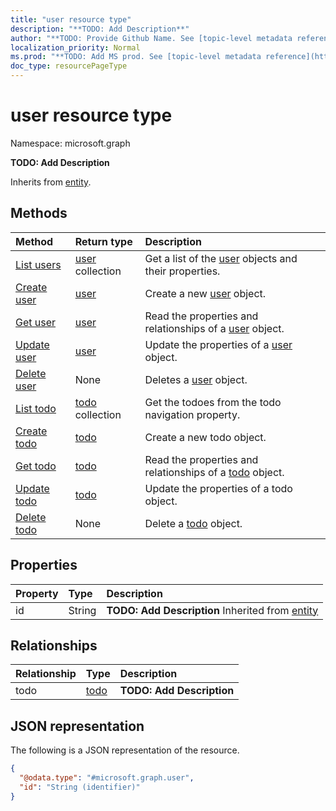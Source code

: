 ```yaml
---
title: "user resource type"
description: "**TODO: Add Description**"
author: "**TODO: Provide Github Name. See [topic-level metadata reference](https://msgo.azurewebsites.net/add/document/guidelines/metadata.html#topic-level-metadata)**"
localization_priority: Normal
ms.prod: "**TODO: Add MS prod. See [topic-level metadata reference](https://msgo.azurewebsites.net/add/document/guidelines/metadata.html#topic-level-metadata)**"
doc_type: resourcePageType
---
```


# user resource type

Namespace: microsoft.graph

**TODO: Add Description**


Inherits from [entity](../resources/entity.md).

## Methods
|Method|Return type|Description|
|:---|:---|:---|
|[List users](../api/user-list.md)|[user](../resources/user.md) collection|Get a list of the [user](../resources/user.md) objects and their properties.|
|[Create user](../api/user-create.md)|[user](../resources/user.md)|Create a new [user](../resources/user.md) object.|
|[Get user](../api/user-get.md)|[user](../resources/user.md)|Read the properties and relationships of a [user](../resources/user.md) object.|
|[Update user](../api/user-update.md)|[user](../resources/user.md)|Update the properties of a [user](../resources/user.md) object.|
|[Delete user](../api/user-delete.md)|None|Deletes a [user](../resources/user.md) object.|
|[List todo](../api/user-list-todo.md)|[todo](../resources/todo.md) collection|Get the todoes from the todo navigation property.|
|[Create todo](../api/user-post-todo.md)|[todo](../resources/todo.md)|Create a new todo object.|
|[Get todo](../api/user-get-todo.md)|[todo](../resources/todo.md)|Read the properties and relationships of a [todo](../resources/todo.md) object.|
|[Update todo](../api/user-update-todo.md)|[todo](../resources/todo.md)|Update the properties of a todo object.|
|[Delete todo](../api/user-delete-todo.md)|None|Delete a [todo](../resources/todo.md) object.|

## Properties
|Property|Type|Description|
|:---|:---|:---|
|id|String|**TODO: Add Description** Inherited from [entity](../resources/entity.md)|

## Relationships
|Relationship|Type|Description|
|:---|:---|:---|
|todo|[todo](../resources/todo.md)|**TODO: Add Description**|

## JSON representation
The following is a JSON representation of the resource.
<!-- {
  "blockType": "resource",
  "keyProperty": "id",
  "@odata.type": "microsoft.graph.user",
  "baseType": "microsoft.graph.entity",
  "openType": false
}
-->
``` json
{
  "@odata.type": "#microsoft.graph.user",
  "id": "String (identifier)"
}
```

